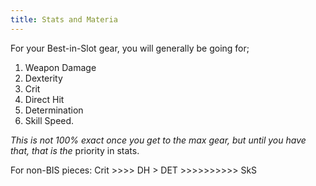 ```yaml
---
title: Stats and Materia
---
```

For your Best-in-Slot gear, you will generally be going for;

1. Weapon Damage
2. Dexterity
3. Crit
4. Direct Hit
5. Determination
6. Skill Speed.

*This is not 100% exact once you get to the max gear, but until you have that, that is the* priority in stats. 

For non-BIS pieces: Crit >>>> DH > DET >>>>>>>>>> SkS